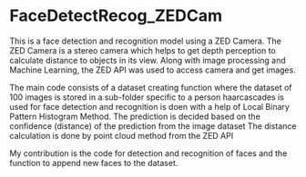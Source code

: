# FaceDetectRecog_ZEDCam
This is a face detection and recognition model using a ZED Camera. 
The ZED Camera is a stereo camera which helps to get depth perception to calculate distance to objects in its view.
Along with image processing and Machine Learning, the ZED API was used to access camera and get images.

The main code consists of a dataset creating function where the dataset of 100 images is stored in a sub-folder specific to a person
haarcascades is used for face detection and recognition is doen with a help of Local Binary Pattern Histogram Method.
The prediction is decided based on the confidence (distance) of the prediction from the image dataset
The distance calculation is done by point cloud method from the ZED API

My contribution is the code for detection and recognition of faces and the function to append new faces to the dataset.
